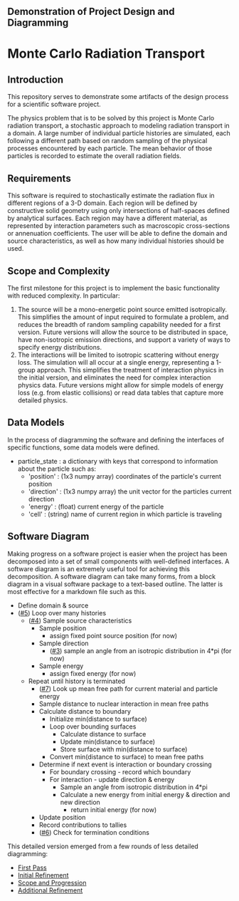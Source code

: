 ## Demonstration of Project Design and Diagramming

# Monte Carlo Radiation Transport

## Introduction

This repository serves to demonstrate some artifacts of the design process for
a scientific software project.

The physics problem that is to be solved by this project is Monte Carlo
radiation transport, a stochastic approach to modeling radiation transport in
a domain.  A large number of individual particle histories are simulated, each
following a different path based on random sampling of the physical processes
encountered by each particle.  The mean behavior of those particles is
recorded to estimate the overall radiation fields.

## Requirements

This software is required to stochastically estimate the radiation flux in
different regions of a 3-D domain.  Each region will be defined by
constructive solid geometry using only intersections of half-spaces defined by
analytical surfaces.  Each region may have a different material, as
represented by interaction parameters such as macroscopic cross-sections or
annenuation coefficients.  The user will be able to define the domain and
source characteristics, as well as how many individual histories should be
used.

## Scope and Complexity

The first milestone for this project is to implement the basic functionality
with reduced complexity.  In particular:

1. The source will be a mono-energetic point source emitted
   isotropically. This simplifies the amount of input required to formulate a
   problem, and reduces the breadth of random sampling capability needed for a
   first version.  Future versions will allow the source to be distributed in
   space, have non-isotropic emission directions, and support a variety of
   ways to specify energy distributions.
1. The interactions will be limited to isotropic scattering without energy
   loss. The simulation will all occur at a single energy, representing a
   1-group approach.  This simplifies the treatment of interaction physics in
   the initial version, and eliminates the need for complex interaction
   physics data.  Future versions might allow for simple models of energy loss
   (e.g. from elastic collisions) or read data tables that capture more
   detailed physics.

## Data Models

In the process of diagramming the software and defining the interfaces of
specific functions, some data models were defined.

- particle_state : a dictionary with keys that correspond to information about
  the particle such as:
   - 'position' : (1x3 numpy array) coordinates of the particle's current position
   - 'direction' : (1x3 numpy array) the unit vector for the particles current direction
   - 'energy' : (float) current energy of the particle
   - 'cell' : (string) name of current region in which particle is traveling

## Software Diagram

Making progress on a software project is easier when the project has been
decomposed into a set of small components with well-defined interfaces.  A
software diagram is an extremely useful tool for achieving this decomposition.
A software diagram can take many forms, from a block diagram in a visual
software package to a text-based outline.  The latter is most effective for a
markdown file such as this.

* Define domain & source
* ([#5][i5]) Loop over many histories
  * ([#4][i4]) Sample source characteristics
    * Sample position
      * assign fixed point source position (for now)
    * Sample direction
      * ([#3][i3]) sample an angle from an isotropic distribution in 4*pi (for now)
    * Sample energy
      * assign fixed energy (for now)
  * Repeat until history is terminated
    * ([#7][i7]) Look up mean free path for current material and particle energy
    * Sample distance to nuclear interaction in mean free paths
    * Calculate distance to boundary
      * Initialize min(distance to surface)
      * Loop over bounding surfaces
        * Calculate distance to surface
        * Update min(distance to surface)
        * Store surface with min(distance to surface)
      * Convert min(distance to surface) to mean free paths
    * Determine if next event is interaction or boundary crossing
      * For boundary crossing - record which boundary
      * For interaction - update direction & energy
        * Sample an angle from isotropic distribution in 4*pi
        * Calculate a new energy from initial energy & direction and new direction
          * return initial energy (for now)
    * Update position
    * Record contributions to tallies
    * ([#6][i6]) Check for termination conditions

This detailed version emerged from a few rounds of less detailed diagramming:

* [First Pass](first-pass.md)
* [Initial Refinement](refinement.md)
* [Scope and Progression](scope.md)
* [Additional Refinement](additional.md)

[i3]: https://github.com/uw-ne/ep476-demo-diagram/issues/3
[i4]: https://github.com/uw-ne/ep476-demo-diagram/issues/4
[i5]: https://github.com/uw-ne/ep476-demo-diagram/issues/5
[i6]: https://github.com/uw-ne/ep476-demo-diagram/issues/6
[i7]: https://github.com/uw-ne/ep476-demo-diagram/issues/7

